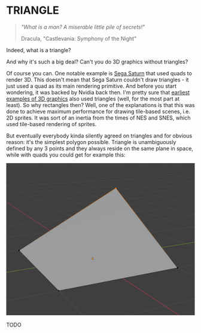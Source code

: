 # TRIANGLE

> _"What is a man? A miserable little pile of secrets!"_
> 
> Dracula, "Castlevania: Symphony of the Night"

Indeed, what is a triangle? 

And why it's such a big deal? Can't you do 3D graphics without triangles?

Of course you can. One notable example is [Sega Saturn](https://en.wikipedia.org/wiki/Sega_Saturn) that used quads to render 3D. This doesn't mean that Sega Saturn couldn't draw triangles - it just used a quad as its main rendering primitive. And before you start wondering, it was backed by Nvidia back then. I'm pretty sure that [earliest examples of 3D graphics](https://www.youtube.com/watch?v=fAhyBfLFyNA) also used triangles (well, for the most part at least). So why rectangles then? Well, one of the explanations is that this was done to achieve maximum performance for drawing tile-based scenes, i.e. 2D sprites. It was sort of an inertia from the times of NES and SNES, which used tile-based rendering of sprites.

But eventually everybody kinda silently agreed on triangles and for obvious reason: it's the simplest polygon possible. Triangle is unambiguously defined by any 3 points and they always reside on the same plane in space, while with quads you could get for example this:

![](images/bad-quad.png)

TODO
